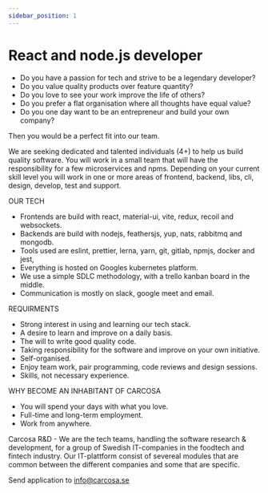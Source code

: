 ```yaml
---
sidebar_position: 1
---
```


# React and node.js developer

- Do you have a passion for tech and strive to be a legendary developer?
- Do you value quality products over feature quantity?
- Do you love to see your work improve the life of others?
- Do you prefer a flat organisation where all thoughts have equal value?
- Do you one day want to be an entrepreneur and build your own company?

Then you would be a perfect fit into our team.

We are seeking dedicated and talented individuals (4+) to help us build quality software. You will work in a small team that will have the responsibility for a few microservices and npms. Depending on your current skill level you will work in one or more areas of frontend, backend, libs, cli, design, develop, test and support.

OUR TECH

- Frontends are build with react, material-ui, vite, redux, recoil and websockets.
- Backends are build with nodejs, feathersjs, yup, nats, rabbitmq and mongodb.
- Tools used are eslint, prettier, lerna, yarn, git, gitlab, npmjs, docker and jest,
- Everything is hosted on Googles kubernetes platform.
- We use a simple SDLC methodology, with a trello kanban board in the middle.
- Communication is mostly on slack, google meet and email.

REQUIRMENTS

- Strong interest in using and learning our tech stack.
- A desire to learn and improve on a daily basis.
- The will to write good quality code.
- Taking responsibility for the software and improve on your own initiative.
- Self-organised.
- Enjoy team work, pair programming, code reviews and design sessions.
- Skills, not necessary experience.

WHY BECOME AN INHABITANT OF CARCOSA

- You will spend your days with what you love.
- Full-time and long-term employment.
- Work from anywhere.

Carcosa R&D - We are the tech teams, handling the software research & development, for a group of Swedish IT-companies in the foodtech and fintech industry. Our IT-plattform consist of severeal modules that are common between the different companies and some that are specific.

Send application to info@carcosa.se
